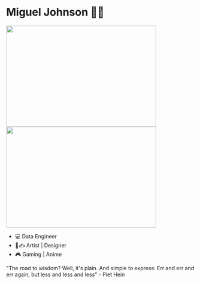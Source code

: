 # Miguel Johnson ✋🏽
<img src="https://images.gr-assets.com/hostedimages/1590410816ra/29537993.gif" width="400" height="270"> <img src="https://thumbs.gfycat.com/WhoppingNeglectedAustraliancurlew-size_restricted.gif" width="400" height="269">

- 💻  Data Engineer
- 🎨✍ Artist | Designer
- 🎮 Gaming | Anime 



"The road to wisdom? Well, it's plain. And simple to express: Err and err and err again, but less and less and less" - Piet Hein

